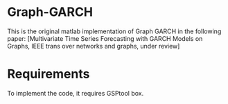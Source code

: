 # Graph-GARCH
This is the original matlab implementation of Graph GARCH in the following paper: [Multivariate Time Series Forecasting
with GARCH Models on Graphs, IEEE trans over networks and graphs, under review] 
# Requirements
To implement the code, it requires GSPtool box.
